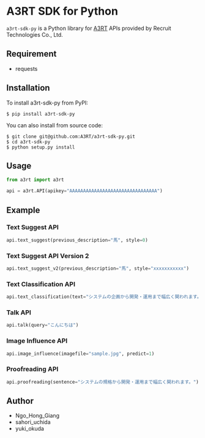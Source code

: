 # A3RT SDK for Python

`a3rt-sdk-py` is a Python library for [A3RT](https://a3rt.recruit-tech.co.jp/) APIs provided by Recruit Technologies Co., Ltd.

## Requirement

- requests

## Installation

To install a3rt-sdk-py from PyPI: 

```shell
$ pip install a3rt-sdk-py
```

You can also install from source code:

```shell
$ git clone git@github.com:A3RT/a3rt-sdk-py.git
$ cd a3rt-sdk-py
$ python setup.py install
```

## Usage

```python
from a3rt import a3rt

api = a3rt.API(apikey="AAAAAAAAAAAAAAAAAAAAAAAAAAAAAAAA")
```

## Example

### Text Suggest API

```python
api.text_suggest(previous_description="馬", style=0)
```

### Text Suggest API Version 2

```python
api.text_suggest_v2(previous_description="馬", style="xxxxxxxxxxx")
```

### Text Classification API

```python
api.text_classification(text="システムの企画から開発・運用まで幅広く関われます。", model_id="default")
```

### Talk API

```python
api.talk(query="こんにちは")
```

### Image Influence API

```python
api.image_influence(imagefile="sample.jpg", predict=1)
```

### Proofreading API

```python
api.proofreading(sentence="システムの規格から開発・運用まで幅広く関われます。")
```

## Author

- Ngo_Hong_Giang
- sahori_uchida
- yuki_okuda
